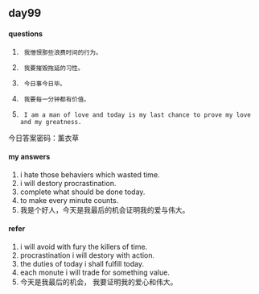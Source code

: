 ## day99

#### questions

1.      我憎恨那些浪费时间的行为。

2.      我要摧毁拖延的习性。

3.      今日事今日毕。

4.      我要每一分钟都有价值。

5.      I am a man of love and today is my last chance to prove my love and my greatness.

今日答案密码：薰衣草


#### my answers

1. i hate those behaviers which wasted time.
2. i will destory procrastination.
3. complete what should be done today.
4. to make every minute counts.
5. 我是个好人，今天是我最后的机会证明我的爱与伟大。


#### refer

1. i will avoid with fury the killers of time.
2. procrastination i will destory with action.
3. the duties of today i shall fulfill today.
4. each monute i will trade for something value.
5. 今天是我最后的机会， 我要证明我的爱心和伟大。
